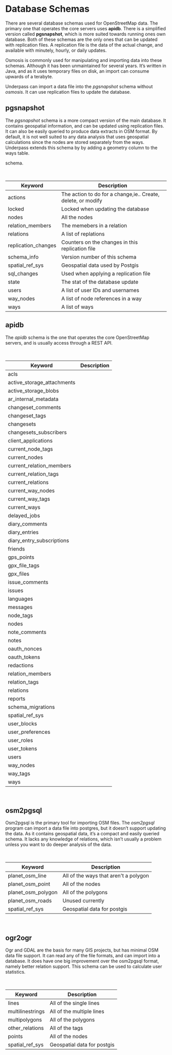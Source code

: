 # Database Schemas

There are several database schemas used for OpenStreetMap data. The
primary one that operates the core servers uses **apidb**. There is a
simplified version called **pgsnapshot**, which is more suited towards
running ones own database. Both of these schemas are the only ones
that can be updated with replication files. A replication file is the
data of the actual change, and available with minutely, hourly, or
daily updates.

Osmosis is commonly used for manipulating and importing data into
these schemas. Although it has been unmaintained for several
years. It’s written in Java, and as it uses temporary files on disk,
an import can consume upwards of a terabyte.

Underpass can import a data file into the *pgsnapshot* schema without
*osmosis*. It can use replication files to update the database. 

## pgsnapshot

The *pgsnapshot* schema is a more compact version of the main
database. It contains geospatial information, and can be updated using
replication files. It can also be easily queried to produce data
extracts in OSM format. By default, it is not well suited to any data
analysis that uses geospatial calculations since the nodes are stored
separately from the ways. Underpass extends this schema by by adding a
geometry column to the ways table.

schema.

&nbsp;

Keyword | Description
--------|------------
actions | The action to do for a change,ie.. Create, delete, or modify
locked | Locked when updating the database
nodes | All the nodes
relation_members | The memebers in a relation
relations | A list of replations
replication_changes | Counters on the changes in this replication file
schema_info | Version number of this schema
spatial_ref_sys | Geospatial data used by Postgis
sql_changes | Used when applying a replication file
state | The stat of the database update
users | A list of user IDs and usernames
way_nodes | A list of node references in a way
ways | A list of ways

## apidb

The *apidb* schema is the one that operates the core OpenStreetMap
servers, and is usually access through a REST API.


&nbsp;

Keyword | Description |
--------|------------ |
acls |
active_storage_attachments |
active_storage_blobs |
ar_internal_metadata |
changeset_comments |
changeset_tags |
changesets |
changesets_subscribers |
client_applications |
current_node_tags |
current_nodes |
current_relation_members |
current_relation_tags |
current_relations |
current_way_nodes |
current_way_tags |
current_ways |
delayed_jobs |
diary_comments |
diary_entries |
diary_entry_subscriptions |
friends |
gps_points |
gpx_file_tags |
gpx_files |
issue_comments |
issues |
languages |
messages |
node_tags |
nodes |
note_comments |
notes |
oauth_nonces |
oauth_tokens |
redactions |
relation_members |
relation_tags |
relations |
reports |
schema_migrations |
spatial_ref_sys |
user_blocks |
user_preferences |
user_roles |
user_tokens |
users |
way_nodes |
way_tags |
ways |

&nbsp;
## osm2pgsql

Osm2pgsql is the primary tool for importing OSM files. The *osm2pgsql*
program can import a data file into postgres, but it doesn’t support
updating the data. As it contains geospatial data, it’s a compact and
easily queried schema. It lacks any knowledge of relations, which
isn’t usually a problem unless you want to do deeper analysis of the
data.

&nbsp;

Keyword | Description |
--------|------------ |
planet_osm_line | All of the ways that aren't a polygon
planet_osm_point | All of the nodes
planet_osm_polygon | All of the polygons
planet_osm_roads | Unused currently
spatial_ref_sys | Geospatial data for postgis

&nbsp;
## ogr2ogr

Ogr and GDAL are the basis for many GIS projects, but has minimal OSM
data file support. It can read any of the file formats, and can import
into a database. It does have one big improvement over the osm2pgsql
format, namely better relation support. This schema can be used to
calculate user statistics. 

&nbsp;

Keyword | Description |
--------|------------ |
lines | All of the single lines
multilinestrings | All of the multiple lines
multipolygons | All of the polygons
other_relations | All of the tags
points | All of the nodes
spatial_ref_sys | Geospatial data for postgis
